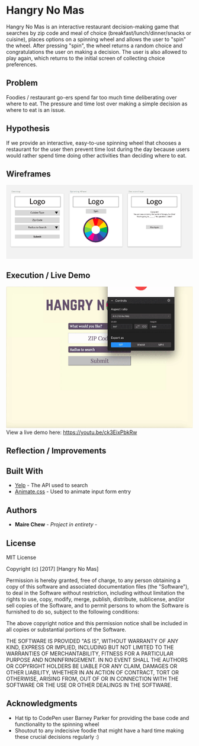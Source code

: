 # Hangry No Mas

Hangry No Mas is an interactive restaurant decision-making game that searches by zip code and meal of choice (breakfast/lunch/dinner/snacks or cuisine), places options on a spinning wheel and allows the user to "spin" the wheel. 
After pressing "spin", the wheel returns a random choice and congratulations the user on making a decision. 
The user is also allowed to play again, which returns to the initial screen of collecting choice preferences. 


## Problem

Foodies / restaurant go-ers spend far too much time deliberating over where to eat. 
The pressure and time lost over making a simple decision as where to eat is an issue. 

## Hypothesis
If we provide an interactive, easy-to-use spinning wheel that chooses a restaurant for the user then prevent time lost during the day because users would rather spend time doing other activities than deciding where to eat.

## Wireframes
![HNM-wirerame](https://github.com/mairechew/hangry-no-mas/blob/master/HNM-wireframe.png)

## Execution / Live Demo

![HNM1](https://github.com/mairechew/hangry-no-mas/blob/master/hangrynomas.gif)
View a live demo here: https://youtu.be/ck3EixPbkRw

## Reflection / Improvements


## Built With

* [Yelp](https://www.yelp.com/developers/documentation/v2/overview) - The API used to search
* [Animate.css](https://daneden.github.io/animate.css/) - Used to animate input form entry


## Authors

* **Maire Chew** - *Project in entirety* - 

## License

MIT License

Copyright (c) [2017] [Hangry No Mas]

Permission is hereby granted, free of charge, to any person obtaining a copy
of this software and associated documentation files (the "Software"), to deal
in the Software without restriction, including without limitation the rights
to use, copy, modify, merge, publish, distribute, sublicense, and/or sell
copies of the Software, and to permit persons to whom the Software is
furnished to do so, subject to the following conditions:

The above copyright notice and this permission notice shall be included in all
copies or substantial portions of the Software.

THE SOFTWARE IS PROVIDED "AS IS", WITHOUT WARRANTY OF ANY KIND, EXPRESS OR
IMPLIED, INCLUDING BUT NOT LIMITED TO THE WARRANTIES OF MERCHANTABILITY,
FITNESS FOR A PARTICULAR PURPOSE AND NONINFRINGEMENT. IN NO EVENT SHALL THE
AUTHORS OR COPYRIGHT HOLDERS BE LIABLE FOR ANY CLAIM, DAMAGES OR OTHER
LIABILITY, WHETHER IN AN ACTION OF CONTRACT, TORT OR OTHERWISE, ARISING FROM,
OUT OF OR IN CONNECTION WITH THE SOFTWARE OR THE USE OR OTHER DEALINGS IN THE
SOFTWARE.

## Acknowledgments

* Hat tip to CodePen user Barney Parker for providing the base code and functionality to the spinning wheel
* Shoutout to any indecisive foodie that might have a hard time making these crucial decisions regularly :)

